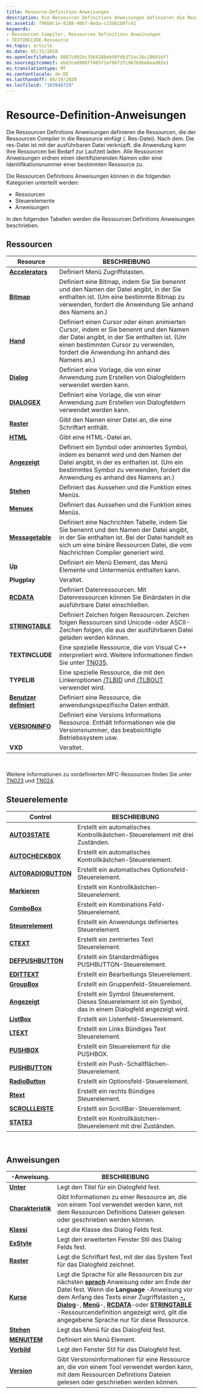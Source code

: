 ```yaml
---
title: Resource-Definition-Anweisungen
description: Die Ressourcen Definitions Anweisungen definieren die Ressourcen, die der Ressourcen Compiler in die Ressource einfügt (. Res-Datei).
ms.assetid: f96b8c1e-8188-40b7-8eda-c13b61b8fc41
keywords:
- Ressourcen Compiler, Ressourcen Definitions Anweisungen
- TEXTINCLUDE-Ressource
ms.topic: article
ms.date: 05/31/2018
ms.openlocfilehash: 8887c002bc3564288eb99fdb373ac26c286d1bf7
ms.sourcegitcommit: ebd3ce6908ff865f1ef66f2fc96769be0aad82e1
ms.translationtype: MT
ms.contentlocale: de-DE
ms.lasthandoff: 08/19/2020
ms.locfileid: "103948729"
---
```

# <a name="resource-definition-statements"></a>Resource-Definition-Anweisungen

Die Ressourcen Definitions Anweisungen definieren die Ressourcen, die der Ressourcen Compiler in die Ressource einfügt (. Res-Datei). Nach dem. Die res-Datei ist mit der ausführbaren Datei verknüpft. die Anwendung kann Ihre Ressourcen bei Bedarf zur Laufzeit laden. Alle Ressourcen Anweisungen ordnen einen identifizierenden Namen oder eine Identifikationsnummer einer bestimmten Ressource zu.

Die Ressourcen Definitions Anweisungen können in die folgenden Kategorien unterteilt werden:

-   Ressourcen
-   Steuerelemente
-   Anweisungen

In den folgenden Tabellen werden die Ressourcen Definitions Anweisungen beschrieben.

## <a name="resources"></a>Ressourcen



| Resource                                      | BESCHREIBUNG                                                                                                                                                                     |
|-----------------------------------------------|---------------------------------------------------------------------------------------------------------------------------------------------------------------------------------|
| [**Accelerators**](accelerators-resource.md) | Definiert Menü Zugriffstasten.                                                                                                                                                  |
| [**Bitmap**](bitmap-resource.md)             | Definiert eine Bitmap, indem Sie Sie benennt und den Namen der Datei angibt, in der Sie enthalten ist. (Um eine bestimmte Bitmap zu verwenden, fordert die Anwendung Sie anhand des Namens an.)                          |
| [**Hand**](cursor-resource.md)             | Definiert einen Cursor oder einen animierten Cursor, indem er Sie benennt und den Namen der Datei angibt, in der Sie enthalten ist. (Um einen bestimmten Cursor zu verwenden, fordert die Anwendung ihn anhand des Namens an.)       |
| [**Dialog**](dialog-resource.md)             | Definiert eine Vorlage, die von einer Anwendung zum Erstellen von Dialogfeldern verwendet werden kann.                                                                                                          |
| [**DIALOGEX**](dialogex-resource.md)         | Definiert eine Vorlage, die von einer Anwendung zum Erstellen von Dialogfeldern verwendet werden kann.                                                                                                          |
| [**Raster**](font-resource.md)                 | Gibt den Namen einer Datei an, die eine Schriftart enthält.                                                                                                                              |
| [**HTML**](html-resource.md)                 | Gibt eine HTML-Datei an.                                                                                                                                                         |
| [**Angezeigt**](icon-resource.md)                 | Definiert ein Symbol oder animiertes Symbol, indem es benannt wird und den Namen der Datei angibt, in der es enthalten ist. (Um ein bestimmtes Symbol zu verwenden, fordert die Anwendung es anhand des Namens an.)            |
| [**Stehen**](menu-resource.md)                 | Definiert das Aussehen und die Funktion eines Menüs.                                                                                                                                  |
| [**Menuex**](menuex-resource.md)             | Definiert das Aussehen und die Funktion eines Menüs.                                                                                                                                  |
| [**Messagetable**](messagetable-resource.md) | Definiert eine Nachrichten Tabelle, indem Sie Sie benennt und den Namen der Datei angibt, in der Sie enthalten ist. Bei der Datei handelt es sich um eine binäre Ressourcen Datei, die vom Nachrichten Compiler generiert wird.                |
| [**Up**](popup-resource.md)               | Definiert ein Menü Element, das Menü Elemente und Untermenüs enthalten kann.                                                                                                                   |
| **Plugplay**                                  | Veraltet.                                                                                                                                                                       |
| [**RCDATA**](rcdata-resource.md)             | Definiert Datenressourcen. Mit Datenressourcen können Sie Binärdaten in die ausführbare Datei einschließen.                                                                                      |
| [**STRINGTABLE**](stringtable-resource.md)   | Definiert Zeichen folgen Ressourcen. Zeichen folgen Ressourcen sind Unicode-oder ASCII-Zeichen folgen, die aus der ausführbaren Datei geladen werden können.                                                            |
| **TEXTINCLUDE**                               | Eine spezielle Ressource, die von Visual C++ interpretiert wird. Weitere Informationen finden Sie unter [TN035](/cpp/mfc/tn035-using-multiple-resource-files-and-header-files-with-visual-cpp?view=vs-2019).                                        |
| **TYPELIB**                                   | Eine spezielle Ressource, die mit den Linkeroptionen [/TLBID](/cpp/build/reference/tlbid-specify-resource-id-for-typelib?view=vs-2019) und [/TLBOUT](/cpp/build/reference/tlbout-name-dot-tlb-file?view=vs-2019) verwendet wird. |
| [**Benutzer definiert**](user-defined-resource.md) | Definiert eine Ressource, die anwendungsspezifische Daten enthält.                                                                                                                     |
| [**VERSIONINFO**](versioninfo-resource.md)   | Definiert eine Versions Informations Ressource. Enthält Informationen wie die Versionsnummer, das beabsichtigte Betriebssystem usw.                                                  |
| **VXD**                                       | Veraltet.                                                                                                                                                                       |



 

Weitere Informationen zu vordefinierten MFC-Ressourcen finden Sie unter [TN023](/cpp/mfc/tn023-standard-mfc-resources?view=vs-2019) und [TN024](/cpp/mfc/tn024-mfc-defined-messages-and-resources?view=vs-2019).

## <a name="controls"></a>Steuerelemente



| Control                                            | BESCHREIBUNG                                                                 |
|----------------------------------------------------|-----------------------------------------------------------------------------|
| [**AUTO3STATE**](auto3state-control.md)           | Erstellt ein automatisches Kontrollkästchen-Steuerelement mit drei Zuständen.                         |
| [**AUTOCHECKBOX**](autocheckbox-control.md)       | Erstellt ein automatisches Kontrollkästchen-Steuerelement.                                     |
| [**AUTORADIOBUTTON**](autoradiobutton-control.md) | Erstellt ein automatisches Optionsfeld-Steuerelement.                                  |
| [**Markieren**](checkbox-control.md)               | Erstellt ein Kontrollkästchen-Steuerelement.                                                |
| [**ComboBox**](combobox-control.md)               | Erstellt ein Kombinations Feld-Steuerelement.                                                |
| [**Steuerelement**](control-control.md)                 | Erstellt ein Anwendungs definiertes Steuerelement.                                     |
| [**CTEXT**](ctext-control.md)                     | Erstellt ein zentriertes Text Steuerelement.                                            |
| [**DEFPUSHBUTTON**](defpushbutton-control.md)     | Erstellt ein Standardmäßiges PUSHBUTTON-Steuerelement.                                       |
| [**EDITTEXT**](edittext-control.md)               | Erstellt ein Bearbeitungs Steuerelement.                                                    |
| [**GroupBox**](groupbox-control.md)               | Erstellt ein Gruppenfeld-Steuerelement.                                                |
| [**Angezeigt**](icon-control.md)                       | Erstellt ein Symbol Steuerelement. Dieses Steuerelement ist ein Symbol, das in einem Dialogfeld angezeigt wird. |
| [**ListBox**](listbox-control.md)                 | Erstellt ein Listenfeld-Steuerelement.                                                 |
| [**LTEXT**](ltext-control.md)                     | Erstellt ein Links Bündiges Text Steuerelement.                                        |
| [**PUSHBOX**](pushbox-control.md)                 | Erstellt ein Steuerelement für die PUSHBOX.                                                 |
| [**PUSHBUTTON**](pushbutton-control.md)           | Erstellt ein Push-Schaltflächen-Steuerelement.                                              |
| [**RadioButton**](radiobutton-control.md)         | Erstellt ein Optionsfeld-Steuerelement.                                             |
| [**Rtext**](rtext-control.md)                     | Erstellt ein rechts Bündiges Steuerelement.                                            |
| [**SCROLLLEISTE**](scrollbar-control.md)             | Erstellt ein ScrollBar-Steuerelement.                                               |
| [**STATE3**](state3-control.md)                   | Erstellt ein Kontrollkästchen-Steuerelement mit drei Zuständen.                                    |



 

## <a name="statements"></a>Anweisungen



| -Anweisung.                                            | BESCHREIBUNG                                                                                                                                                                                                                                                                                                                                                                                                                                                                                 |
|------------------------------------------------------|---------------------------------------------------------------------------------------------------------------------------------------------------------------------------------------------------------------------------------------------------------------------------------------------------------------------------------------------------------------------------------------------------------------------------------------------------------------------------------------------|
| [**Unter**](caption-statement.md)                 | Legt den Titel für ein Dialogfeld fest.                                                                                                                                                                                                                                                                                                                                                                                                                                                            |
| [**Charakteristik**](characteristics-statement.md) | Gibt Informationen zu einer Ressource an, die von einem Tool verwendet werden kann, mit dem Ressourcen Definitions Dateien gelesen oder geschrieben werden können.                                                                                                                                                                                                                                                                                                                                                                           |
| [**Klassi**](class-statement.md)                     | Legt die Klasse des Dialog Felds fest.                                                                                                                                                                                                                                                                                                                                                                                                                                                           |
| [**ExStyle**](exstyle-statement.md)                 | Legt den erweiterten Fenster Stil des Dialog Felds fest.                                                                                                                                                                                                                                                                                                                                                                                                                                           |
| [**Raster**](font-statement.md)                       | Legt die Schriftart fest, mit der das System Text für das Dialogfeld zeichnet.                                                                                                                                                                                                                                                                                                                                                                                                                      |
| [**Kurse**](language-statement.md)               | Legt die Sprache für alle Ressourcen bis zur nächsten [**sprach**](language-statement.md) Anweisung oder am Ende der Datei fest. Wenn die **Language** -Anweisung vor dem Anfang des Texts einer Zugriffstasten [**-,**](accelerators-resource.md) [**Dialog**](dialog-resource.md)-, [**Menü**](menu-resource.md)-, [**RCDATA**](rcdata-resource.md)-oder [**STRINGTABLE**](stringtable-resource.md) -Ressourcendefinition angezeigt wird, gilt die angegebene Sprache nur für diese Ressource. |
| [**Stehen**](menu-statement.md)                       | Legt das Menü für das Dialogfeld fest.                                                                                                                                                                                                                                                                                                                                                                                                                                                           |
| [**MENUITEM**](menuitem-statement.md)               | Definiert ein Menü Element.                                                                                                                                                                                                                                                                                                                                                                                                                                                                        |
| [**Vorbild**](style-statement.md)                     | Legt den Fenster Stil für das Dialogfeld fest.                                                                                                                                                                                                                                                                                                                                                                                                                                                   |
| [**Version**](version-statement.md)                 | Gibt Versionsinformationen für eine Ressource an, die von einem Tool verwendet werden kann, mit dem Ressourcen Definitions Dateien gelesen oder geschrieben werden können.                                                                                                                                                                                                                                                                                                                                                                     |



 

 

 